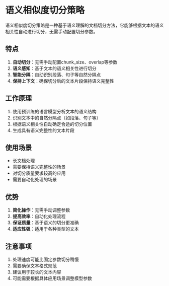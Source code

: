 # 语义相似度切分策略

语义相似度切分策略是一种基于语义理解的文档切分方法，它能够根据文本的语义相关性自动进行切分，无需手动配置切分参数。

## 特点

1. **自动切分**：无需手动配置chunk_size、overlap等参数
2. **语义感知**：基于文本的语义相关性进行切分
3. **智能分隔**：自动识别段落、句子等自然分隔点
4. **保持上下文**：确保切分后的文本片段保持语义完整性

## 工作原理

1. 使用预训练的语言模型分析文本的语义结构
2. 识别文本中的自然分隔点（如段落、句子等）
3. 根据语义相关性自动确定合适的切分位置
4. 生成具有语义完整性的文本片段

## 使用场景

- 长文档处理
- 需要保持语义完整性的场景
- 对切分质量要求较高的应用
- 需要自动化处理的场景

## 优势

1. **简化操作**：无需手动调整参数
2. **提高效率**：自动化处理流程
3. **保证质量**：基于语义的切分更准确
4. **适应性强**：适用于各种类型的文本

## 注意事项

1. 处理速度可能比固定参数切分稍慢
2. 需要确保文本格式规范
3. 建议用于较长的文本内容
4. 可能需要根据具体应用场景调整模型参数 